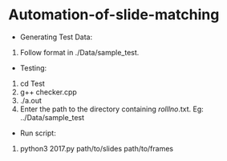 # Automation-of-slide-matching
- Generating Test Data:
1. Follow format in ./Data/sample_test.

- Testing:
1. cd Test
2. g++ checker.cpp
3. ./a.out
4. Enter the path to the directory containing _rolllno_.txt. Eg: ../Data/sample_test

- Run script:
1. python3 2017.py path/to/slides path/to/frames
